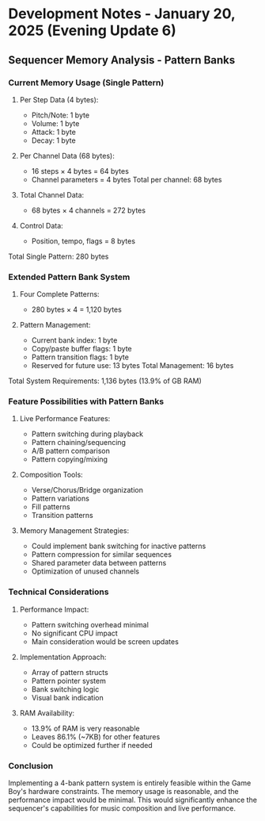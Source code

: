 # Development Notes - January 20, 2025 (Evening Update 6)

## Sequencer Memory Analysis - Pattern Banks

### Current Memory Usage (Single Pattern)
1. Per Step Data (4 bytes):
   - Pitch/Note: 1 byte
   - Volume: 1 byte
   - Attack: 1 byte
   - Decay: 1 byte

2. Per Channel Data (68 bytes):
   - 16 steps × 4 bytes = 64 bytes
   - Channel parameters = 4 bytes
   Total per channel: 68 bytes

3. Total Channel Data:
   - 68 bytes × 4 channels = 272 bytes

4. Control Data:
   - Position, tempo, flags = 8 bytes

Total Single Pattern: 280 bytes

### Extended Pattern Bank System
1. Four Complete Patterns:
   - 280 bytes × 4 = 1,120 bytes

2. Pattern Management:
   - Current bank index: 1 byte
   - Copy/paste buffer flags: 1 byte
   - Pattern transition flags: 1 byte
   - Reserved for future use: 13 bytes
   Total Management: 16 bytes

Total System Requirements: 1,136 bytes (13.9% of GB RAM)

### Feature Possibilities with Pattern Banks
1. Live Performance Features:
   - Pattern switching during playback
   - Pattern chaining/sequencing
   - A/B pattern comparison
   - Pattern copying/mixing

2. Composition Tools:
   - Verse/Chorus/Bridge organization
   - Pattern variations
   - Fill patterns
   - Transition patterns

3. Memory Management Strategies:
   - Could implement bank switching for inactive patterns
   - Pattern compression for similar sequences
   - Shared parameter data between patterns
   - Optimization of unused channels

### Technical Considerations
1. Performance Impact:
   - Pattern switching overhead minimal
   - No significant CPU impact
   - Main consideration would be screen updates

2. Implementation Approach:
   - Array of pattern structs
   - Pattern pointer system
   - Bank switching logic
   - Visual bank indication

3. RAM Availability:
   - 13.9% of RAM is very reasonable
   - Leaves 86.1% (~7KB) for other features
   - Could be optimized further if needed

### Conclusion
Implementing a 4-bank pattern system is entirely feasible within the Game Boy's hardware constraints. The memory usage is reasonable, and the performance impact would be minimal. This would significantly enhance the sequencer's capabilities for music composition and live performance.